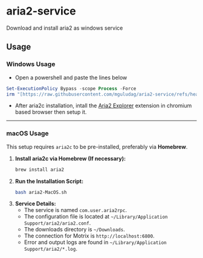 # aria2-service
Download and install aria2 as windows service

## Usage

### Windows Usage
* Open a powershell and paste the lines below
```powershell
Set-ExecutionPolicy Bypass -scope Process -Force
irm "[https://raw.githubusercontent.com/mguludag/aria2-service/refs/heads/main/aria2.ps1](https://raw.githubusercontent.com/mguludag/aria2-service/refs/heads/main/aria2.ps1)" | iex
````

  * After aria2c installation, intall the [Aria2 Explorer](https://chromewebstore.google.com/detail/aria2-explorer/mpkodccbngfoacfalldjimigbofkhgjn) extension in chromium based browser then setup it.

-----

### macOS Usage

This setup requires `aria2c` to be pre-installed, preferably via **Homebrew**.

1.  **Install aria2c via Homebrew (If necessary):**
    ```bash
    brew install aria2
    ```
2.  **Run the Installation Script:**
    ```bash
    bash aria2-MacOS.sh
    ```
3.  **Service Details:**
      * The service is named `com.user.aria2rpc`.
      * The configuration file is located at `~/Library/Application Support/aria2/aria2.conf`.
      * The downloads directory is `~/Downloads`.
      * The connection for Motrix is `http://localhost:6800`.
      * Error and output logs are found in `~/Library/Application Support/aria2/*.log`.
